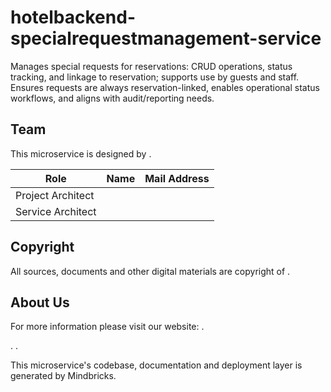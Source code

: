 # hotelbackend-specialrequestmanagement-service

Manages special requests for reservations: CRUD operations, status tracking, and linkage to reservation; supports use by guests and staff. Ensures requests are always reservation-linked, enables operational status workflows, and aligns with audit/reporting needs.

## Team

This microservice is designed by .

| Role              | Name | Mail Address |
| ----------------- | ---- | ------------ |
| Project Architect |      |              |
| Service Architect |      |              |

## Copyright

All sources, documents and other digital materials are copyright of .

## About Us

For more information please visit our website: .

.
.

This microservice's codebase, documentation and deployment layer is generated by Mindbricks.
